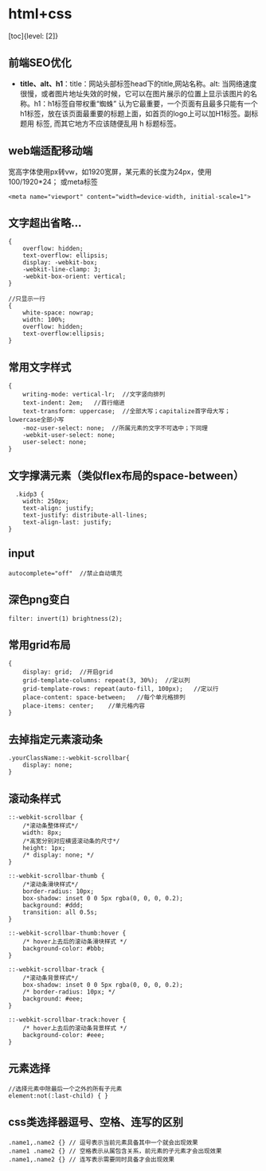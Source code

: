 # html+css

[toc]{level: [2]}

## 前端SEO优化
- **title、alt、h1**：title：网站头部标签head下的title,网站名称。alt: 当网络速度很慢，或者图片地址失效的时候，它可以在图片展示的位置上显示该图片的名称。h1：h1标签自带权重“蜘蛛” 认为它最重要，一个页面有且最多只能有一个h1标签，放在该页面最重要的标题上面，如首页的logo上可以加H1标签。副标题用 标签, 而其它地方不应该随便乱用 h 标题标签。

## web端适配移动端
宽高字体使用px转vw，如1920宽屏，某元素的长度为24px，使用 100/1920*24；
或meta标签
```
<meta name="viewport" content="width=device-width, initial-scale=1">
```

## 文字超出省略...
```
{
    overflow: hidden;
    text-overflow: ellipsis;
    display: -webkit-box;
    -webkit-line-clamp: 3;
    -webkit-box-orient: vertical;
}

//只显示一行
{
    white-space: nowrap; 
    width: 100%; 
    overflow: hidden;
    text-overflow:ellipsis;
}
```
## 常用文字样式
```
{
    writing-mode: vertical-lr;  //文字竖向排列
    text-indent: 2em;   //首行缩进
    text-transform: uppercase;  //全部大写；capitalize首字母大写；lowercase全部小写
    -moz-user-select: none;  //所属元素的文字不可选中；下同理
    -webkit-user-select: none;
    user-select: none;
}
```
## 文字撑满元素（类似flex布局的space-between）
```
  .kidp3 {
    width: 250px;
    text-align: justify;
    text-justify: distribute-all-lines;
    text-align-last: justify;
}
```
## input
```
autocomplete="off"  //禁止自动填充
```
## 深色png变白
```
filter: invert(1) brightness(2);
```
## 常用grid布局
```
{
    display: grid;  //开启grid
    grid-template-columns: repeat(3, 30%);  //定以列
    grid-template-rows: repeat(auto-fill, 100px);   //定以行
    place-content: space-between;   //每个单元格排列
    place-items: center;    //单元格内容
}
```
## 去掉指定元素滚动条
```
.yourClassName::-webkit-scrollbar{
    display: none;
}
```
## 滚动条样式
```
::-webkit-scrollbar {
    /*滚动条整体样式*/
    width: 8px;
    /*高宽分别对应横竖滚动条的尺寸*/
    height: 1px;
    /* display: none; */
}

::-webkit-scrollbar-thumb {
    /*滚动条滑块样式*/
    border-radius: 10px;
    box-shadow: inset 0 0 5px rgba(0, 0, 0, 0.2);
    background: #ddd;
    transition: all 0.5s;
}

::-webkit-scrollbar-thumb:hover {
    /* hover上去后的滚动条滑块样式 */
    background-color: #bbb;
}

::-webkit-scrollbar-track {
    /*滚动条背景样式*/
    box-shadow: inset 0 0 5px rgba(0, 0, 0, 0.2);
    /* border-radius: 10px; */
    background: #eee;
}

::-webkit-scrollbar-track:hover {
    /* hover上去后的滚动条背景样式 */
    background-color: #eee;
}
```
## 元素选择
```
//选择元素中除最后一个之外的所有子元素
element:not(:last-child) { }
```
## css类选择器逗号、空格、连写的区别
```
.name1,.name2 {} // 逗号表示当前元素具备其中一个就会出现效果
.name1 .name2 {} // 空格表示从属包含关系，前元素的子元素才会出现效果
.name1,.name2 {} // 连写表示需要同时具备才会出现效果
```
